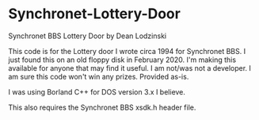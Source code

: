 # Synchronet-Lottery-Door
 Synchronet BBS Lottery Door by Dean Lodzinski

This code is for the Lottery door I wrote circa 1994 for Synchronet BBS.
I just found this on an old floppy disk in February 2020.  I'm making this available
for anyone that may find it useful.  I am not/was not a developer.  I am sure this code
won't win any prizes.  Provided as-is.

I was using Borland C++ for DOS version 3.x I believe.

This also requires the Synchronet BBS xsdk.h header file.
